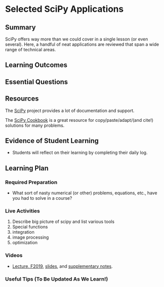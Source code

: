 <!--
This "lecture" or "lesson" template is adapted from the one provided here:
 http://www.buffalo.edu/ubcei/enhance/teaching/lesson-planning.html
Although the page produced from this is learner-facing, some of the
lesson plan structure
-->

# Selected SciPy Applications                                                      

## Summary

<!--
Short description of the lesson.
-->

SciPy offers way more than we could cover in a single lesson (or even
  several).  Here, a handful of neat applications are reviewed that
  span a wide range of technical areas.

<!--
********* STAGE 1 - DESIRED RESULTS ********************************************
-->

## Learning Outcomes

<!--
      What course goals or outcomes will this lesson address?
-->



## Essential Questions

<!--
      What question(s) will your students be able to answer by the end of
      instruction?
-->

## Resources

<!--
      What resources can be made available to your student to support their
      active learning?
      What formats are best suited to complement your course material?
-->

The [SciPy](https://scipy.org/) project provides a lot of documentation and
support.

The [SciPy Cookbook](https://scipy-cookbook.readthedocs.io/) is a great
resource for copy/paste/adapt/(and cite!) solutions for many problems.

<!--
********* STAGE 2 - ASSESSMENT EVIDENCE ****************************************
-->

##  Evidence of Student Learning

<!--
      How will you assess students’ prior knowledge?
      What criteria will be used to assess student performance?
      What evidence will be collected to demonstrate achievement?
      How will students reflect and self-assess their learning?
-->

  - Students will reflect on their learning by completing their daily log.


<!--
********* STAGE 3 - LEARNING PLAN ****************************************
-->


## Learning Plan

<!--
List the steps in chronological order to create a timeline of what
will occur in your lesson.

Consider how each of the components below will be included in your
lesson if applicable:

   - Anticipatory Sets/Hooks
       * How will you introduce the material and capture their attention?
   - Teacher Modeling
       * What instructional content and techniques will be incorporated
         into this lesson?
   - Guided Practice
       * How will you scaffold information for your students?
       * How will collaborative learning be used?
   - Learning Activities
       * How will students actively engage with the material?
       * How will students work towards achievement of the learning outcomes?
   - Independent Practice
       * How will students show evidence of learning?
   - Reflection
       * What have you learned about your teaching and content covered in this unit?
       * What changes or adjustments could you make?
       * What were the strongest features of your unit?
       * What are your overall reflections in the course to this point?
   - Conclusion and Preview
       * What should students take away from this lesson?
       * What will happen next? Why?
-->

### Required Preparation

  - What sort of nasty numerical (or other) problems, equations, etc., have
    you had to solve in a course?  

### Live Activities

  1. Describe big picture of scipy and list various tools
  2. Special functions
  3. integration
  4. image processing
  5. optimization

### Videos

 - [Lecture, F2019](https://mediasite.k-state.edu/Mediasite/MyMediasite/presentations/6d35d71b20a24967b698ccb0e0cf11501d),
   [slides](http://localhost:8890/notebooks/SelectedSciPyExamples.ipynb),
   and [supplementary notes](https://k-state.instructure.com/courses/95043/files/14392369/download?download_frd=1).


### Useful Tips (To Be Updated As We Learn!)


<!--  

NOTES  




-->
